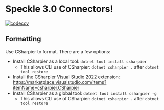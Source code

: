 # Speckle 3.0 Connectors!
[![codecov](https://codecov.io/gh/specklesystems/speckle-sharp-connectors/graph/badge.svg?token=eMhI4M8umi)](https://codecov.io/gh/specklesystems/speckle-sharp-connectors)

## Formatting

Use CSharpier to format.  There are a few options:
- Install CSharpier as a local tool: `dotnet tool install csharpier`
    - This allows CLI use of CSharpier: `dotnet csharpier .` after `dotnet tool restore`
- Install the CSharpier Visual Studio 2022 extension: https://marketplace.visualstudio.com/items?itemName=csharpier.CSharpier
- Install CSharpier as a global tool: `dotnet tool install csharpier -g`
    - This allows CLI use of CSharpier: `dotnet csharpier .` after `dotnet tool restore`
